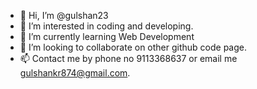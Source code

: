 - 👋 Hi, I’m @gulshan23
- 👀 I’m interested in coding and developing. 
- 🌱 I’m currently learning Web Development
- 💞️ I’m looking to collaborate on other github code page.
- 📫 Contact me by phone no 9113368637 or email me gulshankr874@gmail.com.

<!---
gulshan23/gulshan23 is a ✨ special ✨ repository because its `README.md` (this file) appears on your GitHub profile.
You can click the Preview link to take a look at your changes.
--->
